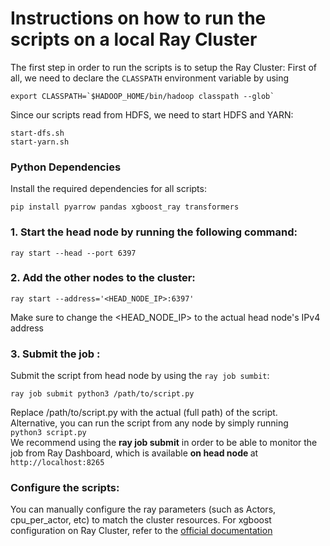 # Instructions on how to run the scripts on a local Ray Cluster

The first step in order to run the scripts is to setup the Ray Cluster:
First of all, we need to declare the `CLASSPATH` environment variable by using  
``` 
export CLASSPATH=`$HADOOP_HOME/bin/hadoop classpath --glob`
```
Since our scripts read from HDFS, we need to start HDFS and YARN:
```
start-dfs.sh
start-yarn.sh
```
### Python Dependencies
Install the required dependencies for all scripts:
```
pip install pyarrow pandas xgboost_ray transformers
```
### 1. Start the head node by running the following command:
``` 
ray start --head --port 6397
 ```
### 2. Add the other nodes to the cluster:
``` 
ray start --address='<HEAD_NODE_IP>:6397'
```
Make sure to change the <HEAD_NODE_IP> to the actual head node's IPv4 address
### 3. Submit the job :
Submit the script from head node by using the ` ray job sumbit `: <br>
``` 
ray job submit python3 /path/to/script.py
 ``` 
Replace /path/to/script.py with the actual (full path) of the script. Alternative, you can run the script from any node by simply
running  <br> ` python3 script.py ` <br> We recommend using the **ray job submit** in order to be able to monitor the job from Ray Dashboard, which is available <b> on head node </b> at `http://localhost:8265`

### Configure the scripts:
You can manually configure the ray parameters (such as Actors, cpu_per_actor, etc) to match the cluster resources.
For xgboost configuration on Ray Cluster, refer to the [official documentation](https://xgboost.readthedocs.io/en/stable/tutorials/ray.html)
